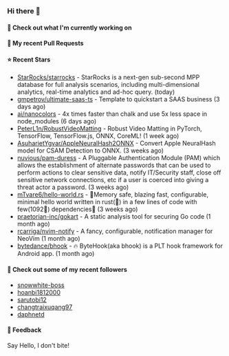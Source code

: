 ### Hi there 👋

#### 👷 Check out what I'm currently working on

#### 🔨 My recent Pull Requests


#### ⭐ Recent Stars

- [StarRocks/starrocks](https://github.com/StarRocks/starrocks) - StarRocks is a next-gen sub-second MPP database for full analysis scenarios, including multi-dimensional analytics, real-time analytics and ad-hoc query. (today)
- [gmpetrov/ultimate-saas-ts](https://github.com/gmpetrov/ultimate-saas-ts) - Template to quickstart a SAAS business (3 days ago)
- [ai/nanocolors](https://github.com/ai/nanocolors) - 4x times faster than chalk and use 5x less space in node_modules (6 days ago)
- [PeterL1n/RobustVideoMatting](https://github.com/PeterL1n/RobustVideoMatting) - Robust Video Matting in PyTorch, TensorFlow, TensorFlow.js, ONNX, CoreML! (1 week ago)
- [AsuharietYgvar/AppleNeuralHash2ONNX](https://github.com/AsuharietYgvar/AppleNeuralHash2ONNX) - Convert Apple NeuralHash model for CSAM Detection to ONNX. (3 weeks ago)
- [nuvious/pam-duress](https://github.com/nuvious/pam-duress) - A Pluggable Authentication Module (PAM) which allows the establishment of alternate passwords that can be used to perform actions to clear sensitive data, notify IT/Security staff, close off sensitive network connections, etc if a user is coerced into giving a threat actor a password. (3 weeks ago)
- [mTvare6/hello-world.rs](https://github.com/mTvare6/hello-world.rs) - 🚀Memory safe, blazing fast, configurable, minimal hello world written in rust(🚀) in a few lines of code with few(1092🚀) dependencies🚀 (3 weeks ago)
- [praetorian-inc/gokart](https://github.com/praetorian-inc/gokart) - A static analysis tool for securing Go code (1 month ago)
- [rcarriga/nvim-notify](https://github.com/rcarriga/nvim-notify) - A fancy, configurable, notification manager for NeoVim (1 month ago)
- [bytedance/bhook](https://github.com/bytedance/bhook) - 🔥 ByteHook(aka bhook) is a PLT hook framework for Android app. (1 month ago)

#### 👯 Check out some of my recent followers

- [snowwhite-boss](https://github.com/snowwhite-boss)
- [hoanbi1812000](https://github.com/hoanbi1812000)
- [sarutobi12](https://github.com/sarutobi12)
- [changtraixuqang97](https://github.com/changtraixuqang97)
- [daphnetd](https://github.com/daphnetd)

#### 💬 Feedback

Say Hello, I don't bite!
